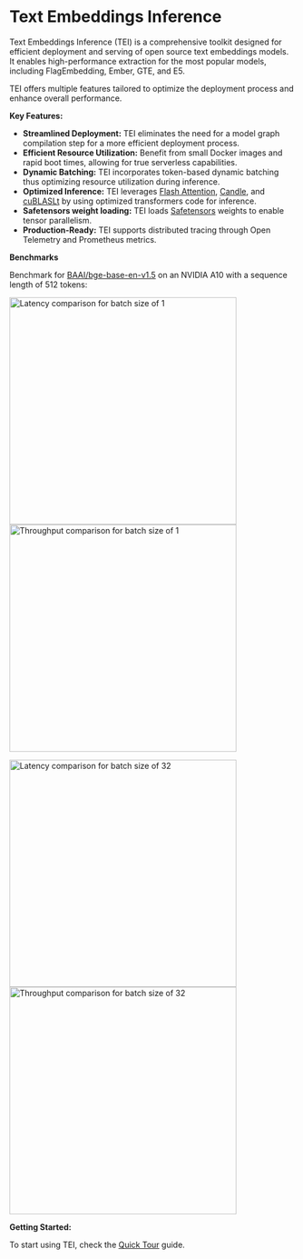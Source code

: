 <!--Copyright 2023 The HuggingFace Team. All rights reserved.

Licensed under the Apache License, Version 2.0 (the "License"); you may not use this file except in compliance with
the License. You may obtain a copy of the License at

http://www.apache.org/licenses/LICENSE-2.0

Unless required by applicable law or agreed to in writing, software distributed under the License is distributed on
an "AS IS" BASIS, WITHOUT WARRANTIES OR CONDITIONS OF ANY KIND, either express or implied. See the License for the
specific language governing permissions and limitations under the License.

⚠️ Note that this file is in Markdown but contain specific syntax for our doc-builder (similar to MDX) that may not be
rendered properly in your Markdown viewer.

-->

# Text Embeddings Inference

Text Embeddings Inference (TEI) is a comprehensive toolkit designed for efficient deployment and serving of open source
text embeddings models. It enables high-performance extraction for the most popular models, including FlagEmbedding, Ember, GTE, and E5.

TEI offers multiple features tailored to optimize the deployment process and enhance overall performance.

**Key Features:**

* **Streamlined Deployment:** TEI eliminates the need for a model graph compilation step for a more efficient deployment process.
* **Efficient Resource Utilization:** Benefit from small Docker images and rapid boot times, allowing for true serverless capabilities.
* **Dynamic Batching:** TEI incorporates token-based dynamic batching thus optimizing resource utilization during inference.
* **Optimized Inference:** TEI leverages [Flash Attention](https://github.com/HazyResearch/flash-attention), [Candle](https://github.com/huggingface/candle), and [cuBLASLt](https://docs.nvidia.com/cuda/cublas/#using-the-cublaslt-api) by using optimized transformers code for inference.
* **Safetensors weight loading:** TEI loads [Safetensors](https://github.com/huggingface/safetensors) weights to enable tensor parallelism.
* **Production-Ready:** TEI supports distributed tracing through Open Telemetry and Prometheus metrics.

**Benchmarks**

Benchmark for [BAAI/bge-base-en-v1.5](https://hf.co/BAAI/bge-large-en-v1.5) on an NVIDIA A10 with a sequence length of 512 tokens:

<p>
  <img src="https://huggingface.co/datasets/huggingface/documentation-images/resolve/main/tei/bs1-lat.png" width="400" alt="Latency comparison for batch size of 1" />
  <img src="https://huggingface.co/datasets/huggingface/documentation-images/resolve/main/tei/bs1-tp.png" width="400" alt="Throughput comparison for batch size of 1"/>
</p>
<p>
  <img src="https://huggingface.co/datasets/huggingface/documentation-images/resolve/main/tei/bs32-lat.png" width="400" alt="Latency comparison for batch size of 32"/>
  <img src="https://huggingface.co/datasets/huggingface/documentation-images/resolve/main/tei/bs32-tp.png" width="400" alt="Throughput comparison for batch size of 32" />
</p>

**Getting Started:**

To start using TEI, check the [Quick Tour](quick_tour) guide.
